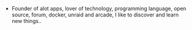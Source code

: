 - Founder of alot apps, lover of technology, programming language, open source, forum, docker, unraid and arcade, I like to discover and learn new things..
  <br>











































































































































































































































































































































































































































































































































































































































































































































































































































































































































































































































































































































































































































































































































































































































































































































































































































































































































































































































































































































































































































































































































































































































































































































































































































































































































































































































































































































































































